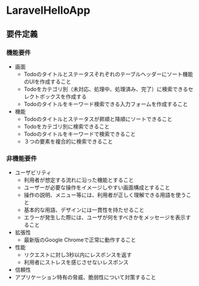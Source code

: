 # LaravelHelloApp
## 要件定義
### 機能要件
* 画面
  * Todoのタイトルとステータスそれぞれのテーブルヘッダーにソート機能のUIを作成すること
  * Todoをカテゴリ別（未対応、処理中、処理済み、完了）に検索できるセレクトボックスを作成する
  * Todoのタイトルをキーワード検索できる入力フォームを作成すること
* 機能
  * Todoのタイトルとステータスが昇順と降順にソートできること
  * Todoをカテゴリ別に検索できること
  * Todoのタイトルをキーワードで検索できること
  * ３つの要素を複合的に検索できること
### 非機能要件
* ユーザビリティ
  * 利用者が想定する流れに沿った機能とすること
  * ユーザーが必要な操作をイメージしやすい画面構成とすること
  * 操作の説明、メニュー等には、利用者が正しく理解できる用語を使うこと
  * 基本的な用語、デザインには一貫性を持たせること
  * エラーが発生した際には、ユーザが何をすべきかをメッセージを表示すること
* 拡張性
  * 最新版のGoogle Chromeで正常に動作すること
* 性能
  * リクエストに対し3秒以内にレスポンスを返す
  * 利用者にストレスを感じさせないレスポンス
*  信頼性
  * アプリケーション特有の脅威、脆弱性について対策すること              
